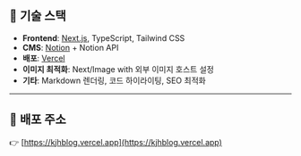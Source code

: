
## 🧱 기술 스택

- **Frontend**: [Next.js](https://nextjs.org/), TypeScript, Tailwind CSS
- **CMS**: [Notion](https://www.notion.so/) + Notion API
- **배포**: [Vercel](https://vercel.com/)
- **이미지 최적화**: Next/Image with 외부 이미지 호스트 설정
- **기타**: Markdown 렌더링, 코드 하이라이팅, SEO 최적화

---

## 🚀 배포 주소

👉 [https://kjhblog.vercel.app](https://kjhblog.vercel.app)
